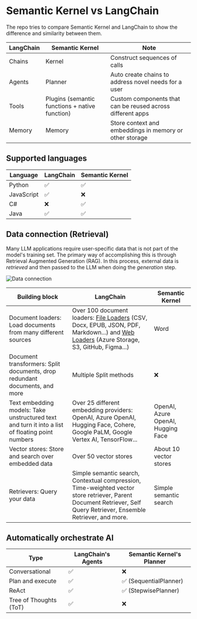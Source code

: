 # Semantic Kernel vs LangChain

The repo tries to compare Semantic Kernel and LangChain to show the difference and similarity between them.

| LangChain | Semantic Kernel                                | Note                                                       |
| --------- | ---------------------------------------------- | ---------------------------------------------------------- |
| Chains    | Kernel                                         | Construct sequences of calls                               |
| Agents    | Planner                                        | Auto create chains to address novel needs for a user       |
| Tools     | Plugins (semantic functions + native function) | Custom components that can be reused across different apps |
| Memory    | Memory                                         | Store context and embeddings in memory or other storage    |

## Supported languages

| Language   | LangChain | Semantic Kernel |
| ---------- | --------- | --------------- |
| Python     | ✅        | ✅              |
| JavaScript | ✅        | ❌              |
| C#         | ❌        | ✅              |
| Java       | ✅        | ✅              |

## Data connection (Retrieval)

Many LLM applications require user-specific data that is not part of the model's training set. The primary way of accomplishing this is through Retrieval Augmented Generation (RAG). In this process, external data is *retrieved* and then passed to the LLM when doing the *generation* step.

![Data connection](./images/data_connection.jpg)

| Building block                                                                                  | LangChain                                                                                                                                                                                                                                                                                                                                        | Semantic Kernel                    |
| ----------------------------------------------------------------------------------------------- | ------------------------------------------------------------------------------------------------------------------------------------------------------------------------------------------------------------------------------------------------------------------------------------------------------------------------------------------------ | ---------------------------------- |
| Document loaders: Load documents from many different sources                                    | Over 100 document loaders: [File Loaders](https://js.langchain.com/docs/modules/data_connection/document_loaders/integrations/file_loaders/) (CSV, Docx, EPUB, JSON, PDF, Markdown...) and [Web Loaders](https://js.langchain.com/docs/modules/data_connection/document_loaders/integrations/web_loaders/) (Azure Storage, S3, GitHub, Figma...) | Word                               |
| Document transformers: Split documents, drop redundant documents, and more                      | Multiple Split methods                                                                                                                                                                                                                                                                                                                           | ❌                                 |
| Text embedding models: Take unstructured text and turn it into a list of floating point numbers | Over 25 different embedding providers: OpenAI, Azure OpenAI, Hugging Face, Cohere, Google PaLM, Google Vertex AI, TensorFlow...                                                                                                                                                                                                                  | OpenAI, Azure OpenAI, Hugging Face |
| Vector stores: Store and search over embedded data                                              | Over 50 vector stores                                                                                                                                                                                                                                                                                                                            | About 10 vector stores             |
| Retrievers: Query your data                                                                     | Simple semantic search, Contextual compression, Time-weighted vector store retriever, Parent Document Retriever, Self Query Retriever, Ensemble Retriever, and more.                                                                                                                                                                             | Simple semantic search             |


## Automatically orchestrate AI

| Type                   | LangChain's Agents | Semantic Kernel's Planner |
| ---------------------- | ------------------ | ------------------------- |
| Conversational         | ✅                 | ❌                        |
| Plan and execute       | ✅                 | ✅ (SequentialPlanner)    |
| ReAct                  | ✅                 | ✅ (StepwisePlanner)      |
| Tree of Thoughts (ToT) | ✅                 | ❌                        |
